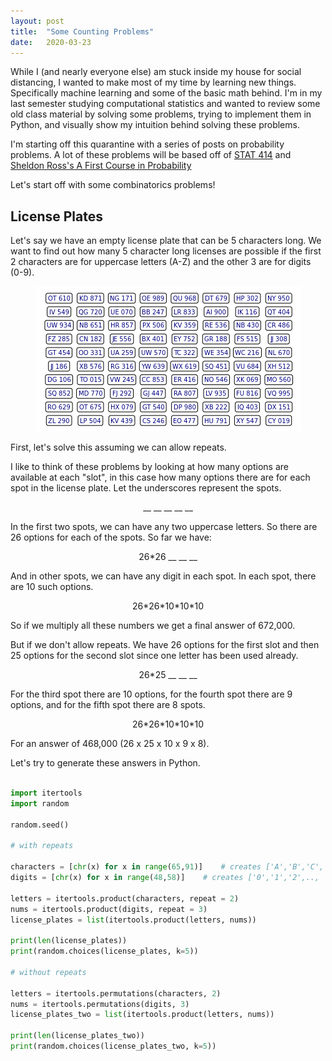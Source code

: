 ```yaml
---
layout: post
title:  "Some Counting Problems"
date:   2020-03-23
---
```


While I (and nearly everyone else) am stuck inside my house for social distancing, I wanted to make most of my time by learning new things. Specifically machine learning and some of the basic math behind. I'm in my last semester studying computational statistics and wanted to review some old class material by solving some problems, trying to implement them in Python, and visually show my intuition behind solving these problems.

I'm starting off this quarantine with a series of posts on probability problems. A lot of these problems will be based off of [STAT 414](https://online.stat.psu.edu/stat414/) and [Sheldon Ross's A First Course in Probability](http://julio.staff.ipb.ac.id/files/2015/02/Ross_8th_ed_English.pdf)

Let's start off with some combinatorics problems!

## License Plates

Let's say we have an empty license plate that can be 5 characters long. We want to find out how many 5 character long licenses are possible if the first 2 characters are for uppercase letters (A-Z) and the other 3 are for digits (0-9). 

<p align="center"> 
    <img src="https://raw.githubusercontent.com/ohitssway/ohitssway.github.io/master/_posts/images/license-plates.PNG">
</p>

First, let's solve this assuming we can allow repeats.

I like to think of these problems by looking at how many options are available at each "slot", in this case how many options there are for each spot in the license plate. Let the underscores represent the spots.

<center>__ __ __ __ __</center>

In the first two spots, we can have any two uppercase letters. So there are 26 options for each of the spots. So far we have:

<center>26*26 __ __ __</center>

And in other spots, we can have any digit in each spot. In each spot, there are 10 such options.

<center>26*26*10*10*10</center>

So if we multiply all these numbers we get a final answer of 672,000.

But if we don't allow repeats. We have 26 options for the first slot and then 25 options for the second slot since one letter has been used already. 

<center>26*25 __ __ __</center>

For the third spot there are 10 options, for the fourth spot there are 9 options, and for the fifth spot there are 8 spots.

<center>26*26*10*10*10</center>

For an answer of 468,000 (26 x 25 x 10 x 9 x 8).

Let's try to generate these answers in Python.

```python

import itertools
import random

random.seed()

# with repeats

characters = [chr(x) for x in range(65,91)]    # creates ['A','B','C', ..., 'Z']
digits = [chr(x) for x in range(48,58)]    # creates ['0','1','2',.., '9']

letters = itertools.product(characters, repeat = 2)
nums = itertools.product(digits, repeat = 3)
license_plates = list(itertools.product(letters, nums))

print(len(license_plates))
print(random.choices(license_plates, k=5))

# without repeats

letters = itertools.permutations(characters, 2)
nums = itertools.permutations(digits, 3)
license_plates_two = list(itertools.product(letters, nums))

print(len(license_plates_two))
print(random.choices(license_plates_two, k=5))
```
